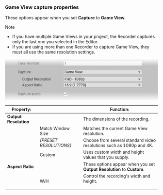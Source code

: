 <a name="GameView"></a>
### Game View capture properties

These options appear when you set **Capture** to **Game View**.

>[!NOTE]
>* If you have multiple Game Views in your project, the Recorder captures only the last one you selected in the Editor.
>* If you are using more than one Recorder to capture Game View, they must all use the same resolution settings.

![](Images/CaptureOptionsGameView.png)

|Property:||Function:|
|-|-|-|
| **Output Resolution** ||The dimensions of the recording.|
|   | Match Window Size  | Matches the current Game View resolution.  |
|   |  _[PRESET RESOLUTIONS]_ | Choose from several standard video resolutions such as 1080p and 4K.  |
|   |  Custom | Uses custom width and height values that you supply.  |
| **Aspect Ratio** ||These options appear when you set **Output Resolution** to **Custom**.|
|   | W/H   | Control the recording's width and height.<br/><br/>  |
